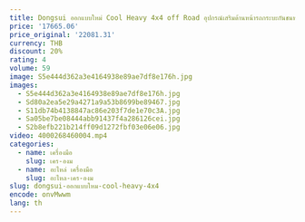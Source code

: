 ```yaml
---
title: Dongsui ออกแบบใหม่ Cool Heavy 4x4 off Road อุปกรณ์เสริมด้านหน้ารถกระบะกันชนหน้าสําหรับถัง WEY 300
price: '17665.06'
price_original: '22081.31'
currency: THB
discount: 20%
rating: 4
volume: 59
image: S5e444d362a3e4164938e89ae7df8e176h.jpg
images:
  - S5e444d362a3e4164938e89ae7df8e176h.jpg
  - Sd80a2ea5e29a4271a9a53b8699be89467.jpg
  - S11db74b4138847ac86e203f7de1e70c3A.jpg
  - Sa05be7be08444abb91437f4a286126cei.jpg
  - S2b8efb221b214ff09d1272fbf03e06e06.jpg
video: 4000268460004.mp4
categories:
  - name: เครื่องมือ
    slug: เคร-องม
  - name: อะไหล่ เครื่องมือ
    slug: อะไหล-เคร-องม
slug: dongsui-ออกแบบใหม-cool-heavy-4x4
encode: onvMwwm
lang: th
---
```

  